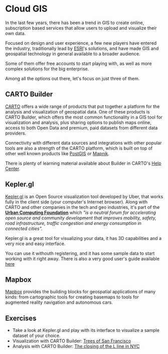 # Cloud GIS

In the last few years, there has been a trend in GIS to create online, subscription based services that allow users to upload and visualize their own data. 

Focused on design and user experience, a few new players have entered the industry, traditionally lead by [ESRI](https://www.esri.com)'s solutions, and have made GIS and geospatial technology in general available to a broader audience.

Some of them offer free accounts to start playing with, as well as more complex solutions for the big enterprise. 

Among all the options out there, let's focus on just three of them.

## CARTO Builder

[CARTO](https://carto.com) offers a wide range of products that put together a platform for the analysis and visualization of geospatial data. One of these products is CARTO Builder, which offers the most common functionality in a GIS tool for visualization and analysis, plus sharing options to publish maps online, access to both Open Data and premium, paid datasets from different data providers. 

Connectivity with different data sources and integrations with other popular tools are also a strength of the CARTO platform, which is built on top of other well known products like [PostGIS](https://postgis.net) or [Mapnik](https://mapnik.org/).

There is plenty of learning material available about Builder in CARTO's [Help Center](https://carto.com/help).


## Kepler.gl

[Kepler.gl](https://kepler.gl/) is an Open Source visualization tool developed by Uber, that works fully in the client side (your computer's Internet browser). Along with CARTO and other companies in the tech and geo industries, it's part of the [**Urban Computing Foundation**](https://uc.foundation/) which _"is a neutral forum for accelerating open source and community development that improves mobility, safety, road infrastructure, traffic congestion and energy consumption in connected cities"._

Kepler.gl is a great tool for visualizing your data, it has 3D capabilities and a very nice and easy interface.

You can use it withouth registering, and it has some sample data to start working with it right away. There is also a very good user's guide available [here](https://github.com/keplergl/kepler.gl/blob/master/docs/user-guides/a-introduction.md)

## Mapbox

[Mapbox](https://www.mapbox.com/) provides the building blocks for geospatial applications of many kinds: from cartographic tools for creating basemaps to tools for augmented reality navigation and autonomous cars. 

## Exercises
* Take a look at Kepler.gl and play with its interface to visualize a sample dataset of your choice.
* Visualization with CARTO Builder: [Trees of San Francisco](sf_trees.md)
* Analysis with CARTO Builder: [The closing of the L line in NYC](l_line.md)